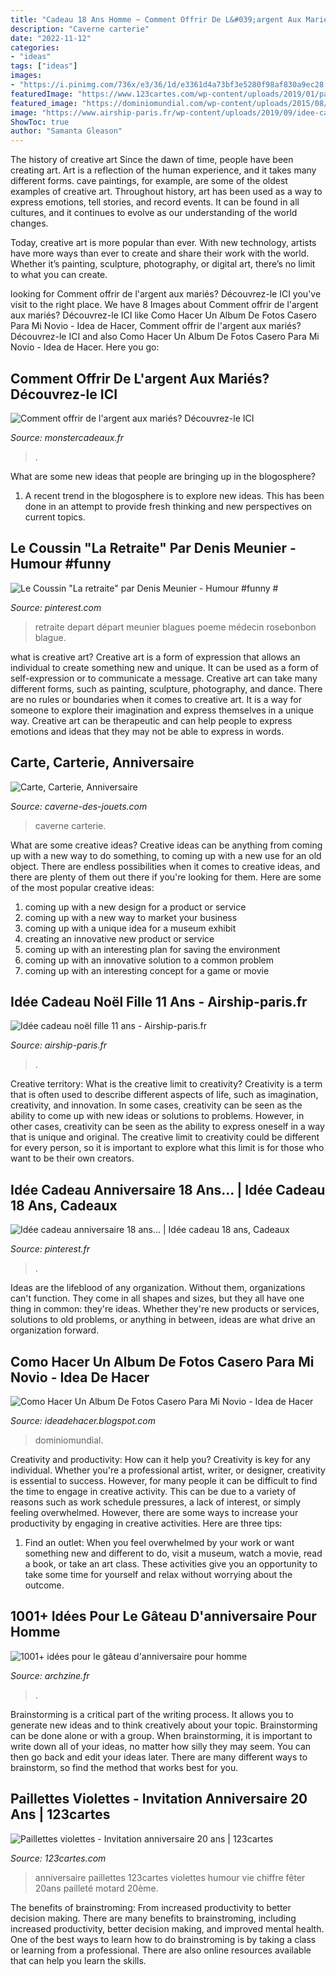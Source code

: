 ```yaml
---
title: "Cadeau 18 Ans Homme ~ Comment Offrir De L&#039;argent Aux Mariés? Découvrez-le Ici"
description: "Caverne carterie"
date: "2022-11-12"
categories:
- "ideas"
tags: ["ideas"]
images:
- "https://i.pinimg.com/736x/e3/36/1d/e3361d4a73bf3e5280f98af830a9ec28.jpg"
featuredImage: "https://www.123cartes.com/wp-content/uploads/2019/01/paillettes-violettes-invitation-anniversaire-20ans-123cartes.jpg"
featured_image: "https://dominiomundial.com/wp-content/uploads/2015/08/regalos-especiales-pareja-diy-4.jpg"
image: "https://www.airship-paris.fr/wp-content/uploads/2019/09/idee-cadeau-fille-11-ans-anniversaire-1.jpg"
ShowToc: true
author: "Samanta Gleason"
---
```



The history of creative art
Since the dawn of time, people have been creating art. Art is a reflection of the human experience, and it takes many different forms. cave paintings, for example, are some of the oldest examples of creative art.
Throughout history, art has been used as a way to express emotions, tell stories, and record events. It can be found in all cultures, and it continues to evolve as our understanding of the world changes.

 Today, creative art is more popular than ever. With new technology, artists have more ways than ever to create and share their work with the world. Whether it’s painting, sculpture, photography, or digital art, there’s no limit to what you can create.

	

		
looking for Comment offrir de l&#039;argent aux mariés? Découvrez-le ICI you've visit to the right place. We have 8 Images about Comment offrir de l&#039;argent aux mariés? Découvrez-le ICI like Como Hacer Un Album De Fotos Casero Para Mi Novio - Idea de Hacer, Comment offrir de l&#039;argent aux mariés? Découvrez-le ICI and also Como Hacer Un Album De Fotos Casero Para Mi Novio - Idea de Hacer. Here you go:
		
    
## Comment Offrir De L&#039;argent Aux Mariés? Découvrez-le ICI

<img loading=lazy src="https://cdn.monsterzeug.info/assets/frontend/img/categories/111.jpg" onerror="this.onerror=null;this.src='https://tse1.mm.bing.net/th?id=OIP.29_v6w5VozvJqIiiLqwJTwHaDt&amp;pid=15.1';" alt="Comment offrir de l&#039;argent aux mariés? Découvrez-le ICI">

_Source: monstercadeaux.fr_

>. 

	

What are some new ideas that people are bringing up in the blogosphere?
1. A recent trend in the blogosphere is to explore new ideas. This has been done in an attempt to provide fresh thinking and new perspectives on current topics.

    
## Le Coussin &quot;La Retraite&quot; Par Denis Meunier - Humour #funny #

<img loading=lazy src="https://i.pinimg.com/736x/e3/36/1d/e3361d4a73bf3e5280f98af830a9ec28.jpg" onerror="this.onerror=null;this.src='https://tse4.mm.bing.net/th?id=OIP.HFvpwzPmRQTNv39pRaiHpAHaFL&amp;pid=15.1';" alt="Le Coussin &quot;La retraite&quot; par Denis Meunier - Humour #funny #">

_Source: pinterest.com_

>retraite depart départ meunier blagues poeme médecin rosebonbon blague. 

	

what is creative art?
Creative art is a form of expression that allows an individual to create something new and unique. It can be used as a form of self-expression or to communicate a message. Creative art can take many different forms, such as painting, sculpture, photography, and dance.
There are no rules or boundaries when it comes to creative art. It is a way for someone to explore their imagination and express themselves in a unique way. Creative art can be therapeutic and can help people to express emotions and ideas that they may not be able to express in words.

    
## Carte, Carterie, Anniversaire

<img loading=lazy src="http://www.caverne-des-jouets.com/ori-carte-d-anniversaire-lucky-luke-4-470.jpg" onerror="this.onerror=null;this.src='https://tse3.mm.bing.net/th?id=OIP.RTYqdfs8pPz9OYrgssQAIQHaLM&amp;pid=15.1';" alt="Carte, Carterie, Anniversaire">

_Source: caverne-des-jouets.com_

>caverne carterie. 

	

What are some creative ideas?
Creative ideas can be anything from coming up with a new way to do something, to coming up with a new use for an old object. There are endless possibilities when it comes to creative ideas, and there are plenty of them out there if you're looking for them. Here are some of the most popular creative ideas: 
1. coming up with a new design for a product or service 
2. coming up with a new way to market your business 
3. coming up with a unique idea for a museum exhibit 
4. creating an innovative new product or service 
5. coming up with an interesting plan for saving the environment 
6. coming up with an innovative solution to a common problem 
7. coming up with an interesting concept for a game or movie 

    
## Idée Cadeau Noël Fille 11 Ans - Airship-paris.fr

<img loading=lazy src="https://www.airship-paris.fr/wp-content/uploads/2019/09/idee-cadeau-fille-11-ans-anniversaire-1.jpg" onerror="this.onerror=null;this.src='https://tse4.mm.bing.net/th?id=OIP.rHVR8jrtTKwT3aeqnUEDuQHaHa&amp;pid=15.1';" alt="Idée cadeau noël fille 11 ans - Airship-paris.fr">

_Source: airship-paris.fr_

>. 

	

Creative territory: What is the creative limit to creativity?
Creativity is a term that is often used to describe different aspects of life, such as imagination, creativity, and innovation. In some cases, creativity can be seen as the ability to come up with new ideas or solutions to problems. However, in other cases, creativity can be seen as the ability to express oneself in a way that is unique and original. The creative limit to creativity could be different for every person, so it is important to explore what this limit is for those who want to be their own creators.

    
## Idée Cadeau Anniversaire 18 Ans... | Idée Cadeau 18 Ans, Cadeaux

<img loading=lazy src="https://i.pinimg.com/originals/93/c5/7e/93c57e6420114db59efe20f3ecf05d17.jpg" onerror="this.onerror=null;this.src='https://tse1.mm.bing.net/th?id=OIP.iHAaUAh_RYq1TNw1bKlaYgHaJ6&amp;pid=15.1';" alt="Idée cadeau anniversaire 18 ans... | Idée cadeau 18 ans, Cadeaux">

_Source: pinterest.fr_

>. 

	

Ideas are the lifeblood of any organization. Without them, organizations can't function. They come in all shapes and sizes, but they all have one thing in common: they're ideas. Whether they're new products or services, solutions to old problems, or anything in between, ideas are what drive an organization forward.

    
## Como Hacer Un Album De Fotos Casero Para Mi Novio - Idea De Hacer

<img loading=lazy src="https://dominiomundial.com/wp-content/uploads/2015/08/regalos-especiales-pareja-diy-4.jpg" onerror="this.onerror=null;this.src='https://tse4.mm.bing.net/th?id=OIP.Qsn7L4LQDWj1Bg2E5Pu93gHaJw&amp;pid=15.1';" alt="Como Hacer Un Album De Fotos Casero Para Mi Novio - Idea de Hacer">

_Source: ideadehacer.blogspot.com_

>dominiomundial. 

	

Creativity and productivity: How can it help you?
Creativity is key for any individual. Whether you're a professional artist, writer, or designer, creativity is essential to success. However, for many people it can be difficult to find the time to engage in creative activity. This can be due to a variety of reasons such as work schedule pressures, a lack of interest, or simply feeling overwhelmed. However, there are some ways to increase your productivity by engaging in creative activities. Here are three tips: 
1. Find an outlet: When you feel overwhelmed by your work or want something new and different to do, visit a museum, watch a movie, read a book, or take an art class. These activities give you an opportunity to take some time for yourself and relax without worrying about the outcome.


    
## 1001+ Idées Pour Le Gâteau D&#039;anniversaire Pour Homme

<img loading=lazy src="https://archzine.fr/wp-content/uploads/2017/04/faire-du-ski-gâteau-d-anniversaire-pour-homme-skieur-cool-idee-gateau.jpg" onerror="this.onerror=null;this.src='https://tse4.mm.bing.net/th?id=OIP.mcJYP3MB69hQ0riKGQuVlQHaLH&amp;pid=15.1';" alt="1001+ idées pour le gâteau d&#039;anniversaire pour homme">

_Source: archzine.fr_

>. 

	

Brainstorming is a critical part of the writing process. It allows you to generate new ideas and to think creatively about your topic. Brainstorming can be done alone or with a group. When brainstorming, it is important to write down all of your ideas, no matter how silly they may seem. You can then go back and edit your ideas later. There are many different ways to brainstorm, so find the method that works best for you.

    
## Paillettes Violettes - Invitation Anniversaire 20 Ans | 123cartes

<img loading=lazy src="https://www.123cartes.com/wp-content/uploads/2019/01/paillettes-violettes-invitation-anniversaire-20ans-123cartes.jpg" onerror="this.onerror=null;this.src='https://tse1.mm.bing.net/th?id=OIP.WHXwq2joKD4Af2mrXpa9gwHaE6&amp;pid=15.1';" alt="Paillettes violettes - Invitation anniversaire 20 ans | 123cartes">

_Source: 123cartes.com_

>anniversaire paillettes 123cartes violettes humour vie chiffre fêter 20ans pailleté motard 20ème. 

	

The benefits of brainstroming: From increased productivity to better decision making.
There are many benefits to brainstroming, including increased productivity, better decision making, and improved mental health. One of the best ways to learn how to do brainstroming is by taking a class or learning from a professional. There are also online resources available that can help you learn the skills.


